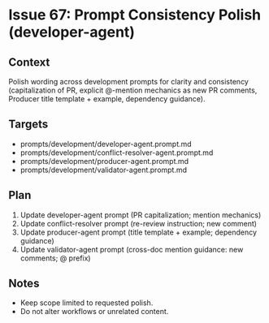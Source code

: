 # Issue 67: Prompt Consistency Polish (developer-agent)

## Context
Polish wording across development prompts for clarity and consistency (capitalization of PR, explicit @-mention mechanics as new PR comments, Producer title template + example, dependency guidance).

## Targets
- prompts/development/developer-agent.prompt.md
- prompts/development/conflict-resolver-agent.prompt.md
- prompts/development/producer-agent.prompt.md
- prompts/development/validator-agent.prompt.md

## Plan
1. Update developer-agent prompt (PR capitalization; mention mechanics)
2. Update conflict-resolver prompt (re-review instruction; new comment)
3. Update producer-agent prompt (title template + example; dependency guidance)
4. Update validator-agent prompt (cross-doc mention guidance: new comments; @ prefix)

## Notes
- Keep scope limited to requested polish.
- Do not alter workflows or unrelated content.
